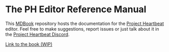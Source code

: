 # The PH Editor Reference Manual

This [MDBook]() repository hosts the documentation for the [Project Heartbeat](https://ph.eirteam.moe/) editor. Feel free to make suggestions, report issues or just talk about it in the [Project Heartbeat Discord](https://discord.gg/project-heartbeat-640872911678341130).

[Link to the book (WIP)](https://linobigatti.github.io/ph-editor-reference)